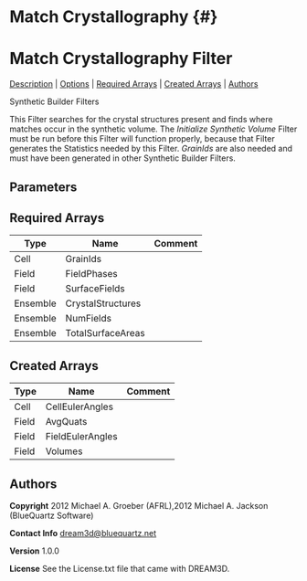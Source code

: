 Match Crystallography {#}
======
<h1 class="pHeading1">Match Crystallography Filter</h1>
<p class="pCellBody">
<a href="../Synthetic_BuilderFilters/MatchCrystallography.html#wp2">Description</a> | <a href="../Synthetic_BuilderFilters/MatchCrystallography.html#wp3">Options</a> | <a href="../Synthetic_BuilderFilters/MatchCrystallography.html#wp4">Required Arrays</a> | <a href="../Synthetic_BuilderFilters/MatchCrystallography.html#wp5">Created Arrays</a> | <a href="../Synthetic_BuilderFilters/MatchCrystallography.html#wp1">Authors</a> 

Synthetic Builder Filters


This Filter searches for the crystal structures present and finds where matches occur in the synthetic volume. The _Initialize Synthetic Volume_ Filter must be run before this Filter will function properly, because that Filter generates the Statistics needed by this Filter. *GrainIds* are also needed and must have been generated in other Synthetic Builder Filters.

## Parameters ##

## Required Arrays ##

| Type | Name | Comment |
|------|------|---------|
| Cell | GrainIds |  |
| Field | FieldPhases |  |
| Field | SurfaceFields |  |
| Ensemble | CrystalStructures |  |
| Ensemble | NumFields |  |
| Ensemble | TotalSurfaceAreas |  |

## Created Arrays ##

| Type | Name | Comment |
|------|------|---------|
| Cell | CellEulerAngles |  |
| Field | AvgQuats |  |
| Field | FieldEulerAngles |  |
| Field | Volumes |  |

## Authors ##

**Copyright** 2012 Michael A. Groeber (AFRL),2012 Michael A. Jackson (BlueQuartz Software)

**Contact Info** dream3d@bluequartz.net

**Version** 1.0.0

**License**  See the License.txt file that came with DREAM3D.



